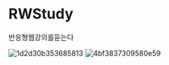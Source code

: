 # RWStudy
반응형웹강의를듣는다

![1d2d30b353685813](https://user-images.githubusercontent.com/101075621/168455848-b7813557-5a03-46dd-a928-ae03d3813bec.png)
![4bf3837309580e59](https://user-images.githubusercontent.com/101075621/168455849-4abc4088-51ac-4c2a-bc11-c3739baa85e1.png)
